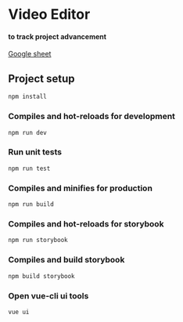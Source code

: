 # Video Editor

#### to track project advancement

[Google sheet](https://docs.google.com/spreadsheets/d/1qcYziFrgR21WrpuhdqXsRthnHhVrxbjsgbuIHtASmVs/edit#gid=0)

## Project setup
```
npm install
```

### Compiles and hot-reloads for development
```
npm run dev
```

### Run unit tests
```
npm run test
```

### Compiles and minifies for production
```
npm run build
```

### Compiles and hot-reloads for storybook
```
npm run storybook
```

### Compiles and build storybook
```
npm build storybook
```

### Open vue-cli ui tools
```
vue ui
```
